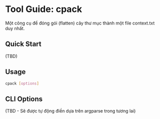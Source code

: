 # Tool Guide: cpack

Một công cụ để đóng gói (flatten) cây thư mục thành một file context.txt duy nhất.

## Quick Start

(TBD)

## Usage

```sh
cpack [options]
```

## CLI Options
(TBD - Sẽ được tự động điền dựa trên argparse trong tương lai)